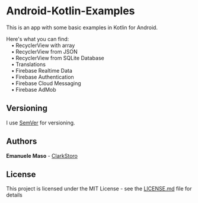 # Android-Kotlin-Examples
This is an app with some basic examples in Kotlin for Android.

Here's what you can find:<br>
&emsp;•	RecyclerView with array<br>
&emsp;•	RecyclerView from JSON<br>
&emsp;•	RecyclerView from SQLite Database<br>
&emsp;•	Translations<br>
&emsp;•	Firebase Realtime Data<br>
&emsp;•	Firebase Authentication<br>
&emsp;• Firebase Cloud Messaging<br>
&emsp;• Firebase AdMob<br>

## Versioning

I use [SemVer](http://semver.org/) for versioning.

## Authors
**Emanuele Maso**  - [ClarkStoro](https://github.com/ClarkStoro)

## License

This project is licensed under the MIT License - see the [LICENSE.md](LICENSE.md) file for details
